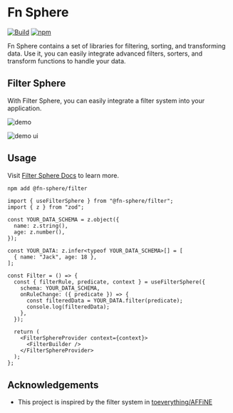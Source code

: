# Fn Sphere

[![Build](https://github.com/lawvs/fn-sphere/actions/workflows/build.yml/badge.svg)](https://github.com/lawvs/fn-sphere/actions/workflows/build.yml)
[![npm](https://img.shields.io/npm/v/@fn-sphere/filter)](https://www.npmjs.com/package/@fn-sphere/filter)

Fn Sphere contains a set of libraries for filtering, sorting, and transforming data. Use it, you can easily integrate advanced filters, sorters, and transform functions to handle your data.

## Filter Sphere

With Filter Sphere, you can easily integrate a filter system into your application.

![demo](https://github.com/user-attachments/assets/5a5b9ebe-f37e-4944-8bf2-e29555dff138)

![demo ui](https://github.com/user-attachments/assets/cbf689fd-029d-4f2b-8993-0363f2667e74)

## Usage

Visit [Filter Sphere Docs](https://lawvs.github.io/fn-sphere) to learn more.

```sh
npm add @fn-sphere/filter
```

```tsx
import { useFilterSphere } from "@fn-sphere/filter";
import { z } from "zod";

const YOUR_DATA_SCHEMA = z.object({
  name: z.string(),
  age: z.number(),
});

const YOUR_DATA: z.infer<typeof YOUR_DATA_SCHEMA>[] = [
  { name: "Jack", age: 18 },
];

const Filter = () => {
  const { filterRule, predicate, context } = useFilterSphere({
    schema: YOUR_DATA_SCHEMA,
    onRuleChange: ({ predicate }) => {
      const filteredData = YOUR_DATA.filter(predicate);
      console.log(filteredData);
    },
  });

  return (
    <FilterSphereProvider context={context}>
      <FilterBuilder />
    </FilterSphereProvider>
  );
};
```

## Acknowledgements

- This project is inspired by the filter system in [toeverything/AFFiNE](https://github.com/toeverything/AFFiNE/tree/3e810eb043e62811ba3ab2e021c6f4b92fb4fe70/packages/frontend/core/src/components/page-list/filter)

